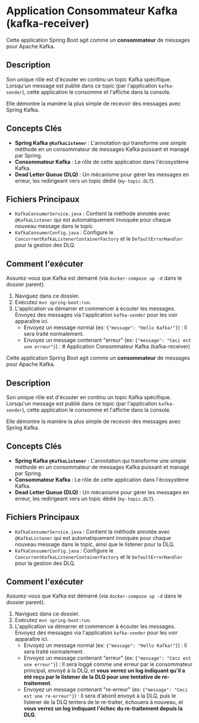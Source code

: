 # Application Consommateur Kafka (kafka-receiver)

Cette application Spring Boot agit comme un **consommateur** de messages pour Apache Kafka.

## Description

Son unique rôle est d'écouter en continu un topic Kafka spécifique. Lorsqu'un message est publié dans ce topic (par l'application `kafka-sender`), cette application le consomme et l'affiche dans la console.

Elle démontre la manière la plus simple de recevoir des messages avec Spring Kafka.

## Concepts Clés

-   **Spring Kafka `@KafkaListener`** : L'annotation qui transforme une simple méthode en un consommateur de messages Kafka puissant et managé par Spring.
-   **Consommateur Kafka** : Le rôle de cette application dans l'écosystème Kafka.
-   **Dead Letter Queue (DLQ)** : Un mécanisme pour gérer les messages en erreur, les redirigeant vers un topic dédié (`my-topic.DLT`).

## Fichiers Principaux

-   `KafkaConsumerService.java` : Contient la méthode annotée avec `@KafkaListener` qui est automatiquement invoquée pour chaque nouveau message dans le topic.
-   `KafkaConsumerConfig.java` : Configure le `ConcurrentKafkaListenerContainerFactory` et le `DefaultErrorHandler` pour la gestion des DLQ.

## Comment l'exécuter

Assurez-vous que Kafka est démarré (via `docker-compose up -d` dans le dossier parent).

1.  Naviguez dans ce dossier.
2.  Exécutez `mvn spring-boot:run`.
3.  L'application va démarrer et commencer à écouter les messages. Envoyez des messages via l'application `kafka-sender` pour les voir apparaître ici.
    *   Envoyez un message normal (ex: `{"message": "Hello Kafka!"}`) : Il sera traité normalement.
    *   Envoyez un message contenant "erreur" (ex: `{"message": "Ceci est une erreur"}`) : # Application Consommateur Kafka (kafka-receiver)

Cette application Spring Boot agit comme un **consommateur** de messages pour Apache Kafka.

## Description

Son unique rôle est d'écouter en continu un topic Kafka spécifique. Lorsqu'un message est publié dans ce topic (par l'application `kafka-sender`), cette application le consomme et l'affiche dans la console.

Elle démontre la manière la plus simple de recevoir des messages avec Spring Kafka.

## Concepts Clés

-   **Spring Kafka `@KafkaListener`** : L'annotation qui transforme une simple méthode en un consommateur de messages Kafka puissant et managé par Spring.
-   **Consommateur Kafka** : Le rôle de cette application dans l'écosystème Kafka.
-   **Dead Letter Queue (DLQ)** : Un mécanisme pour gérer les messages en erreur, les redirigeant vers un topic dédié (`my-topic.DLT`).

## Fichiers Principaux

-   `KafkaConsumerService.java` : Contient la méthode annotée avec `@KafkaListener` qui est automatiquement invoquée pour chaque nouveau message dans le topic, ainsi que le listener pour la DLQ.
-   `KafkaConsumerConfig.java` : Configure le `ConcurrentKafkaListenerContainerFactory` et le `DefaultErrorHandler` pour la gestion des DLQ.

## Comment l'exécuter

Assurez-vous que Kafka est démarré (via `docker-compose up -d` dans le dossier parent).

1.  Naviguez dans ce dossier.
2.  Exécutez `mvn spring-boot:run`.
3.  L'application va démarrer et commencer à écouter les messages. Envoyez des messages via l'application `kafka-sender` pour les voir apparaître ici.
    *   Envoyez un message normal (ex: `{"message": "Hello Kafka!"}`) : Il sera traité normalement.
    *   Envoyez un message contenant "erreur" (ex: `{"message": "Ceci est une erreur"}`) : Il sera loggé comme une erreur par le consommateur principal, envoyé à la DLQ, et **vous verrez un log indiquant qu'il a été reçu par le listener de la DLQ pour une tentative de re-traitement**.
    *   Envoyez un message contenant "re-erreur" (ex: `{"message": "Ceci est une re-erreur"}`) : Il sera d'abord envoyé à la DLQ, puis le listener de la DLQ tentera de le re-traiter, échouera à nouveau, et **vous verrez un log indiquant l'échec du re-traitement depuis la DLQ**.

